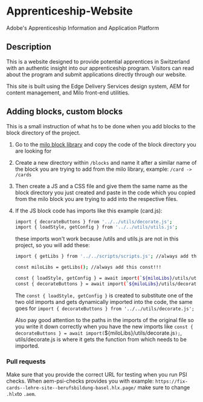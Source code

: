 # Apprenticeship-Website 
Adobe's Apprenticeship Information and Application Platform

## Description

This is a website designed to provide potential apprentices in Switzerland with an authentic insight into our apprenticeship program. Visitors can read about the program and submit applications directly through our website.

This site is built using the Edge Delivery Services design system, AEM for content management, and Milo front-end utilities.

## Adding blocks, custom blocks

This is a small instruction of what hs to be done when you add blocks to the block directory of the project.

1. Go to the [milo block library](https://github.com/adobecom/milo/tree/stage/libs/blocks) and copy the code of the block directory you are looking for
2. Create a new directory within `/blocks` and name it after a similar name of the block you are trying to add from the milo library, example: `/card -> /cards`
3. Then create a JS and a CSS file and give them the same name as the block directory you just created and paste in the code which you copied from the milo block you are trying to add into the respective files.
4. If the JS block code has imports like this example (card.js):

   ```sh
   import { decorateButtons } from '../../utils/decorate.js';
   import { loadStyle, getConfig } from '../../utils/utils.js';
   ```
   these imports won't work because /utils and utils.js are not in this project, so you will add these:

   ```sh
   import { getLibs } from '../../scripts/scripts.js'; //always add this import!!!!!

   const miloLibs = getLibs(); //always add this const!!!

   const { loadStyle, getConfig } = await import(`${miloLibs}/utils/utils.js`);
   const { decorateButtons } = await import(`${miloLibs}/utils/decorate.js`);
   ```
   The `const { loadStyle, getConfig }` is created to substitute one of the two old imports and gets dynamically imported into the code, the same goes for `import { decorateButtons } from '../../utils/decorate.js';`

   Also pay good attention to the paths in the imports of the original file so you write it down correctly when you have the new imports like `const { decorateButtons } = await import(`${miloLibs}/utils/decorate.js`);`, utils/decorate.js is where it gets the function from which needs to be imported.

### Pull requests

Make sure that you provide the correct URL for testing when you run PSI checks.
When aem-psi-checks provides you with example: `https://fix-cards--lehre-site--berufsbildung-basel.hlx.page/` make sure to change `.hlx`to `.aem`.
